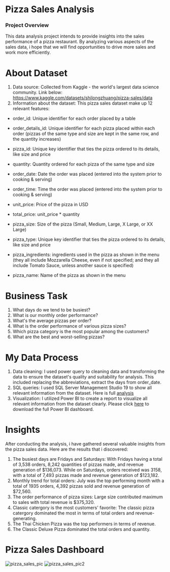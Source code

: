 # Pizza Sales Analysis
### Project Overview
This data analysis project intends to provide insights into the sales performance of a pizza restaurant. By analyzing various aspects of the sales data, i hope that we will find opportunities to drive more sales and work more efficiently.

# About Dataset
1. Data source: Collected from Kaggle - the world's largest data science community. Link below: https://www.kaggle.com/datasets/shilongzhuang/pizza-sales/data
2. Information about the dataset: This pizza sales dataset make up 12 relevant features:

- order_id: Unique identifier for each order placed by a table

- order_details_id: Unique identifier for each pizza placed within each order (pizzas of the same type and size are kept in the same row, and the quantity increases)

- pizza_id: Unique key identifier that ties the pizza ordered to its details, like size and price

- quantity: Quantity ordered for each pizza of the same type and size

- order_date: Date the order was placed (entered into the system prior to cooking & serving)

- order_time: Time the order was placed (entered into the system prior to cooking & serving)

- unit_price: Price of the pizza in USD

- total_price: unit_price * quantity

- pizza_size: Size of the pizza (Small, Medium, Large, X Large, or XX Large)

- pizza_type: Unique key identifier that ties the pizza ordered to its details, like size and price

- pizza_ingredients: ingredients used in the pizza as shown in the menu (they all include Mozzarella Cheese, even if not specified; and they all include Tomato Sauce, unless another sauce is specified)
- pizza_name: Name of the pizza as shown in the menu

# Business Task
1. What days do we tend to be busiest?
3. What is our monthly order performance?
5. What's the average pizzas per order?
6. What is the order performance of various pizza sizes?
7. Which pizza category is the most popular among the customers?
8. What are the best and worst-selling pizzas?

# My Data Process
1. Data cleaning: I used power query to cleaning data and transforming the data to ensure the dataset's quality and suitability for analysis. This included replacing the abbreviations, extract the days from order_date.
2. SQL queries: I used SQL Server Management Studio 19 to show all relevant information from the dataset. Here is full [analysis](https://github.com/HibikiFu/portfolio_pizza_sales/blob/main/SQLQuery2.sql)
3. Visualization: I utilized Power BI to create a report to visualize all relevant information from the dataset clearly. Please click [here](https://github.com/HibikiFu/portfolio_pizza_sales/blob/main/pizza_dashboard.pbix) to download the full Power BI dashboard.

# Insights
After conducting the analysis, i have gathered several valuable insights from the pizza sales data. Here are the results that i discovered:
1. The busiest days are Fridays and Saturdays: With Fridays having a total of 3,538 orders, 8,242 quantities of pizzas made, and revenue generation of $136,073. While on Saturdays, orders received was 3158, with a total of 7,493 pizzas made and revenue generation of $123,182.
2. Monthly trend for total orders: July was the top performing month with a total of 1935 orders, 4,392 pizzas sold and revenue generation of $72,560.
3. The order performance of pizza sizes: Large size contributed maximum to sales with total revenue is $375,320.
4. Classic catergory is the most customers' favorite: The classic pizza catergory dominated the most in terms of total orders and revenue-generating.
5. The Thai Chicken Pizza was the top performers in terms of revenue.
6. The Classic Deluxe Pizza dominated the total orders and quantity.

# Pizza Sales Dashboard

![pizza_sales_pic](https://github.com/HibikiFu/portfolio_pizza_sales/assets/164732424/90e3aa95-2666-4524-8c5d-255bc9d2de39)
![pizza_sales_pic2](https://github.com/phminhanh/portfolio_pizza_sales/assets/164732424/3deb2223-4ebb-404f-889f-b8782bbf32ea)






